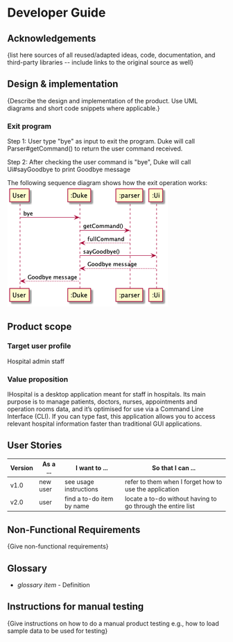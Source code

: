 # Developer Guide

## Acknowledgements

{list here sources of all reused/adapted ideas, code, documentation, and third-party libraries -- include links to the original source as well}

## Design & implementation

{Describe the design and implementation of the product. Use UML diagrams and short code snippets where applicable.}

### Exit program
Step 1: User type "bye" as input to exit the program. Duke will call Parser#getCommand()
to return the user command received.

Step 2: After checking the user command is "bye", Duke will 
call Ui#sayGoodbye to print Goodbye message

The following sequence diagram shows how the exit operation works:
![](ByeCommand.png)

## Product scope
### Target user profile
Hospital admin staff

### Value proposition
IHospital is a desktop application meant for staff in hospitals. Its main purpose is to manage patients, 
doctors, nurses, appointments and operation rooms data, and it’s optimised for use via a Command Line Interface (CLI). 
If you can type fast, this application allows you to access relevant hospital information faster than traditional GUI applications.

## User Stories

|Version| As a ... | I want to ... | So that I can ...|
|--------|----------|---------------|------------------|
|v1.0|new user|see usage instructions|refer to them when I forget how to use the application|
|v2.0|user|find a to-do item by name|locate a to-do without having to go through the entire list|

## Non-Functional Requirements

{Give non-functional requirements}

## Glossary

* *glossary item* - Definition

## Instructions for manual testing

{Give instructions on how to do a manual product testing e.g., how to load sample data to be used for testing}
